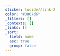 ```yaml
---
sticker: lucide//link-2
color: "#3867d6"
_filters: []
_contexts: []
_links: []
_sort:
  field: name
  asc: true
  group: false
---
```


